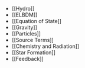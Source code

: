 * [[Hydro]]
* [[ELBDM]]
* [[Equation of State]]
* [[Gravity]]
* [[Particles]]
* [[Source Terms]]
* [[Chemistry and Radiation]]
* [[Star Formation]]
* [[Feedback]]
